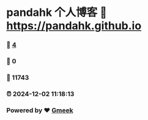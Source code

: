 # pandahk 个人博客 :link: https://pandahk.github.io 
### :page_facing_up: [4](https://pandahk.github.io/tag.html) 
### :speech_balloon: 0 
### :hibiscus: 11743 
### :alarm_clock: 2024-12-02 11:18:13 
### Powered by :heart: [Gmeek](https://github.com/Meekdai/Gmeek)
